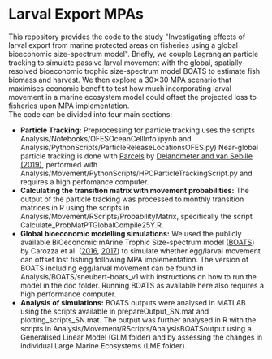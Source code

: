 # Larval Export MPAs

This repository provides the code to the study "Investigating effects of larval export from marine protected areas on fisheries using a global bioeconomic size-spectrum model". Briefly, we couple Lagrangian particle tracking to simulate passive larval movement with the global, spatially-resolved bioeconomic trophic size-spectrum model BOATS to estimate fish biomass and harvest. We then explore a 30✕30 MPA scenario that maximises economic benefit to test how much incorporating larval movement in a marine ecosystem model could offset the projected loss to fisheries upon MPA implementation. 
<br>
The code can be divided into four main sections:
<br>
* **Particle Tracking:** Preprocessing for particle tracking uses the scripts Analysis/Notebooks/OFESOceanCellInfo.ipynb and Analysis/PythonScripts/ParticleReleaseLocationsOFES.py) Near-global particle tracking is done with [Parcels](https://oceanparcels.org/#whatisparcels) by [Delandmeter and van Sebille (2019)](https://www.geosci-model-dev.net/12/3571/2019/gmd-12-3571-2019.html), performed with Analysis/Movement/PythonScripts/HPCParticleTrackingScript.py and requires a high perfomance computer. 
* **Calculating the transition matrix with movement probabilities:** The output of the particle tracking was processed to monthly transition matrices in R using the scripts in Analysis/Movement/RScripts/ProbabilityMatrix, specifically the script Calculate_ProbMatPTGlobalCompile25Y.R.
* **Global bioeconomic modelling simulations:** We used the publicly available BiOeconomic mArine Trophic Size-spectrum model ([BOATS](https://github.com/obeg-boats)) by Carozza et al. ([2016](https://earthsystemdynamics.org/wp-content/uploads/2018/05/Carozza-GMD-2016-BOATS.pdf), [2017](https://earthsystemdynamics.org/wp-content/uploads/2018/05/Carozza-PLoS-2017-BOATS.pdf)) to simulate whether egg/larval movement can offset lost fishing following MPA implementation. The version of BOATS including egg/larval movement can be found in Analysis/BOATS/sneubert-boats_v1 with instructions on how to run the model in the doc folder. Running BOATS as available here also requires a high performance computer. 
* **Analysis of simulations:** BOATS outputs were analysed in MATLAB using the scripts available in prepareOutput_SN.mat and plotting_scripts_SN.mat. The output was further analysed in R with the scripts in Analysis/Movement/RScripts/AnalysisBOATSoutput using a Generalised Linear Model (GLM folder) and by assessing the changes in individual Large Marine Ecosystems (LME folder).
